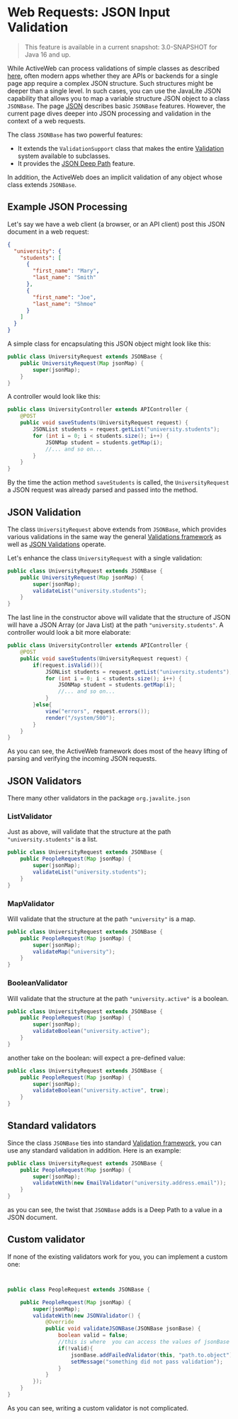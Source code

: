 <div class="page-header">
   <h1>Web Requests: JSON Input Validation</h1>
</div>

> This feature is available in a current snapshot:  3.0-SNAPSHOT for Java 16 and up.

While ActiveWeb can process validations of simple classes as described 
[here](processing_web_requests_with_validation), often modern apps whether they are APIs or
backends for a single page app require a complex JSON structure. Such structures might be deeper than 
a single level. In such cases, you can use the JavaLite JSON capability that allows you 
to map a variable structure JSON object to a class `JSONBase`. 
The page [JSON](/json) describes basic `JSONBase` features. 
However, the current page dives deeper into JSON processing and validation in the context of a web requests.

The class `JSONBase` has two powerful features:

* It extends the `ValidationSupport` class that makes the entire [Validation](/validation) system 
available to subclasses.
* It provides the [JSON Deep Path](json#json-deep-paths) feature. 
  
In addition, the ActiveWeb does an implicit validation of any object whose class extends `JSONBase`. 

## Example JSON Processing 

Let\'s say we have a web client (a browser, or an API client) post this JSON document in a web request: 

```json
{
  "university": {
    "students": [
      {
        "first_name": "Mary",
        "last_name": "Smith"
      },
      {
        "first_name": "Joe",
        "last_name": "Shmoe"
      }
    ]
  }
}
```

A simple class for encapsulating  this JSON object might look like this: 

```java
public class UniversityRequest extends JSONBase {
    public UniversityRequest(Map jsonMap) {
        super(jsonMap);
    }
}
```

A controller would look like this:

```java
public class UniversityController extends APIController {
    @POST
    public void saveStudents(UniversityRequest request) {
        JSONList students = request.getList("university.students");
        for (int i = 0; i < students.size(); i++) {
            JSONMap student = students.getMap(i);
            //... and so on...
        }
    }
}
```

By the time the action method `saveStudents` is called, the `UniversityRequest` a JSON request was already parsed and 
passed into the method. 

## JSON Validation 

The class `UniversityRequest` above extends from `JSONBase`, which provides various validations in the same way the general 
[Validations framework](validations) as well as [JSON Validations](/json#jsonbase-and-validations) operate.

Let\'s enhance the class `UniversityRequest` with a single validation: 


```java
public class UniversityRequest extends JSONBase {
    public UniversityRequest(Map jsonMap) {
        super(jsonMap);
        validateList("university.students");
    }
}
```

The last line in the constructor above will validate that the structure of JSON will have a JSON Array (or Java List)
at the path `"university.students"`. A controller would look a bit more elaborate:

```java
public class UniversityController extends APIController {
    @POST
    public void saveStudents(UniversityRequest request) {
        if(request.isValid()){
            JSONList students = request.getList("university.students");
            for (int i = 0; i < students.size(); i++) {
                JSONMap student = students.getMap(i);
                //... and so on...
            }
        }else{
            view("errors", request.errors());
            render("/system/500");
        }
    }
}
```
As you can see, the ActiveWeb  framework does most of the heavy lifting of parsing and verifying the incoming JSON
requests.

## JSON Validators

There many other validators in the package `org.javalite.json`

### ListValidator


Just as above, will validate that the structure at the path `"university.students"` is a list. 

```java
public class UniversityRequest extends JSONBase {
    public PeopleRequest(Map jsonMap) {
        super(jsonMap);
        validateList("university.students");
    }
}
```

### MapValidator


Will validate that the structure at the path `"university"` is a map.

```java
public class UniversityRequest extends JSONBase {
    public PeopleRequest(Map jsonMap) {
        super(jsonMap);
        validateMap("university");
    }
}
```

### BooleanValidator

Will validate that the structure at the path `"university.active"` is a boolean.

```java
public class UniversityRequest extends JSONBase {
    public PeopleRequest(Map jsonMap) {
        super(jsonMap);
        validateBoolean("university.active");
    }
}
```

another take on the boolean: will expect a pre-defined value: 

```java
public class UniversityRequest extends JSONBase {
    public PeopleRequest(Map jsonMap) {
        super(jsonMap);
        validateBoolean("university.active", true);
    }
}
```

## Standard validators

Since the class `JSONBase` ties into standard [Validation framework](validations), you can use any standard validation
 in addition. Here is an example:

```java
public class UniversityRequest extends JSONBase {
    public PeopleRequest(Map jsonMap) {
        super(jsonMap);
        validateWith(new EmailValidator("university.address.email"));
    }
}
```

as  you can see, the twist that `JSONBase` adds is a Deep Path to a value in a JSON document. 


## Custom validator

If none of the existing validators work for  you, you can implement a custom one: 

```java


public class PeopleRequest extends JSONBase {

    public PeopleRequest(Map jsonMap) {
        super(jsonMap);
        validateWith(new JSONValidator() {
            @Override
            public void validateJSONBase(JSONBase jsonBase) {
                boolean valid = false;
                //this is where  you can access the values of jsonBase for validation
                if(!valid){
                    jsonBase.addFailedValidator(this, "path.to.object");
                    setMessage("something did not pass validation");
                }
            }
        });
    }
}
```

As you can see, writing a custom validator is not complicated. 
